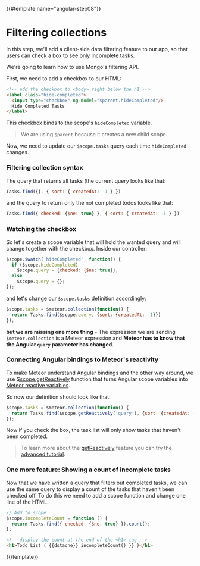 {{#template name="angular-step08"}}

# Filtering collections

In this step, we'll add a client-side data filtering feature to our app, so that users can check a box to see only incomplete tasks.

We're going to learn how to use Mongo's filtering API.

First, we need to add a checkbox to our HTML:

```html
<!-- add the checkbox to <body> right below the h1 -->
<label class="hide-completed">
  <input type="checkbox" ng-model="$parent.hideCompleted"/>
  Hide Completed Tasks
</label>
```

This checkbox binds to the scope's `hideCompleted` variable.
> We are using `$parent` because it creates a new child scope.

Now, we need to update our `$scope.tasks` query each time `hideCompleted` changes.

### Filtering collection syntax

The query that returns all tasks (the current query looks like that:

```js
Tasks.find({}, { sort: { createdAt: -1 } })
```

and the query to return only the not completed todos looks like that:

```js
Tasks.find({ checked: {$ne: true} }, { sort: { createdAt: -1 } })
```

### Watching the checkbox

So let's create a scope variable that will hold the wanted query and will change together with the checkbox.
Inside our controller:

```js
$scope.$watch('hideCompleted', function() {
  if ($scope.hideCompleted)
    $scope.query = {checked: {$ne: true}};
  else
    $scope.query = {};
});
```

and let's change our `$scope.tasks` definition accordingly:
```js
$scope.tasks = $meteor.collection(function() {
  return Tasks.find($scope.query, {sort: {createdAt: -1}})
});
```

**but we are missing one more thing** - The expression we are sending `$meteor.collection` is a Meteor expression and
**Meteor has to know that the Angular `query` parameter has changed**.

### Connecting Angular bindings to Meteor's reactivity

To make Meteor understand Angular bindings and the other way around, we use [$scope.getReactively](http://angular-meteor.com/api/getReactively) function that turns Angular
scope variables into [Meteor reactive variables](http://docs.meteor.com/#/full/reactivevar_pkg).

So now our definition should look like that:

```js
$scope.tasks = $meteor.collection(function() {
  return Tasks.find($scope.getReactively('query'), {sort: {createdAt: -1}})
});
```

Now if you check the box, the task list will only show tasks that haven't been completed.

> To learn more about the [getReactively](http://angular-meteor.com/api/getReactively) feature
> you can try the [advanced tutorial](http://angular-meteor.com/tutorial/step_12).

### One more feature: Showing a count of incomplete tasks

Now that we have written a query that filters out completed tasks, we can use the same query to display a count of the tasks that haven't been checked off. To do this we need to add a scope function and change one line of the HTML.

```js
// Add to scope
$scope.incompleteCount = function () {
  return Tasks.find({ checked: {$ne: true} }).count();
};
```

```html
<!-- display the count at the end of the <h1> tag -->
<h1>Todo List ( {{dstache}} incompleteCount() }} )</h1>
```

{{/template}}
